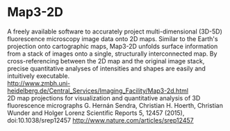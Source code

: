 # Map3-2D
A freely available software to accurately project multi-dimensional (3D-5D) fluorescence microscopy image data onto 2D maps. Similar to the Earth's projection onto cartographic maps, Map3-2D unfolds surface information from a stack of images onto a single, structurally interconnected map. By cross-referencing between the 2D map and the original image stack, precise quantitative analyses of intensities and shapes are easily and intuitively executable.
<br />
http://www.zmbh.uni-heidelberg.de/Central_Services/Imaging_Facility/Map3-2d.html
<br />
2D map projections for visualization and quantitative analysis of 3D fluorescence micrographs
G. Hernán Sendra, Christian H. Hoerth, Christian Wunder and Holger Lorenz
Scientific Reports 5, 12457 (2015), doi:10.1038/srep12457
http://www.nature.com/articles/srep12457
